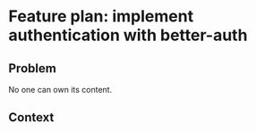 # Feature plan: implement authentication with better-auth

## Problem

No one can own its content.

## Context
